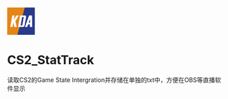 ![icon](/assets/kda.png "图标")
# CS2_StatTrack
读取CS2的Game State Intergration并存储在单独的txt中，方便在OBS等直播软件显示
